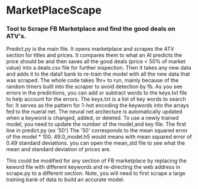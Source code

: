 # MarketPlaceScape

### Tool to Scrape FB Marketplace and find the good deals on ATV's.

Predict.py is the main file.  It opens marketplace and scrapes the ATV section for titles and prices.  It compares them to what an AI predicts the price should be and then saves all the good deals (price < 50% of market value) into a deals.csv file for further inspection.  Then it takes any new data and adds it to the data1 bank to re-train the model with all the new data that was scraped.  The whole code takes 1hr+ to run, mainly because of the random timers built into the scraper to avoid detection by fb.  As you see errors in the predictions, you can add or subtract words to the keys.txt file to help account for the errors.  The keys.txt is a list of key words to search for.  It serves as the pattern for 1-hot encoding the keywords into the arrays fed to the nueral net.  The neural net arcitecture is automatically updated when a keyword is changed, added, or deleted.   To use a newly trained model,  you need to update the number of the model,and key file.  The first line in predict.py (ex '50')  The '50' corresponds to the mean squared error of the model * 100.   49.0_model.h5 would means with mean squared error of 0.49 standard deviations.  you can open the mean_std file to see what the mean and standard deviation of prices are.

This could be modified for any section of FB marketplace by replacing the keword file with different keywords and re-directing the web address in scrape.py to a different section. Note, you will need to first scrape a large training bank of data to build an accurate model.
